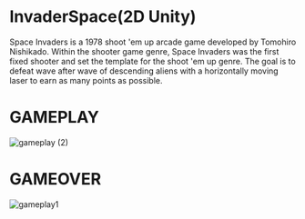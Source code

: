 # InvaderSpace(2D Unity)
Space Invaders is a 1978 shoot 'em up arcade game developed by Tomohiro Nishikado. Within the shooter game genre, Space Invaders was the first fixed shooter and set the template for the shoot 'em up genre. The goal is to defeat wave after wave of descending aliens with a horizontally moving laser to earn as many points as possible.

# GAMEPLAY
![gameplay (2)](https://github.com/osmanAskin/InvaderSpace/assets/115871580/2bbd5352-f6a5-407e-8d63-3bfacfad6eda)

# GAMEOVER
![gameplay1](https://github.com/osmanAskin/InvaderSpace/assets/115871580/de01e662-f98d-4e32-a242-0fc3d08bbea2)




